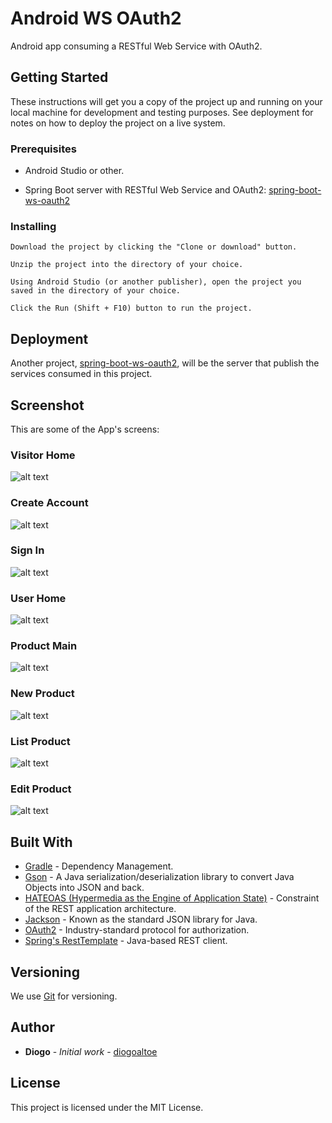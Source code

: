 # Android WS OAuth2

Android app consuming a RESTful Web Service with OAuth2.

## Getting Started

These instructions will get you a copy of the project up and running on your local machine for development and testing purposes. See deployment for notes on how to deploy the project on a live system.

### Prerequisites


* Android Studio or other.

* Spring Boot server with RESTful Web Service and OAuth2: [spring-boot-ws-oauth2](https://github.com/diogoaltoe/spring-boot-ws-oauth2)


### Installing


```
Download the project by clicking the "Clone or download" button.
```
```
Unzip the project into the directory of your choice.
```
```
Using Android Studio (or another publisher), open the project you saved in the directory of your choice.
```
```
Click the Run (Shift + F10) button to run the project.

```

## Deployment

Another project, [spring-boot-ws-oauth2](https://github.com/diogoaltoe/spring-boot-ws-oauth2), will be the server that publish the services consumed in this project.


## Screenshot

This are some of the App's screens:

### Visitor Home

![alt text](https://github.com/diogoaltoe/android-ws-oauth2/tree/master/screenshot/01-visitor-home.jpg)

### Create Account

![alt text](https://github.com/diogoaltoe/android-ws-oauth2/tree/master/screenshot/02-create-account.jpg)

### Sign In

![alt text](https://github.com/diogoaltoe/android-ws-oauth2/tree/master/screenshot/03-sign-in.jpg)

### User Home

![alt text](https://github.com/diogoaltoe/android-ws-oauth2/tree/master/screenshot/04-user-home.jpg)

### Product Main

![alt text](https://github.com/diogoaltoe/android-ws-oauth2/tree/master/screenshot/05-product-main.jpg)

### New Product

![alt text](https://github.com/diogoaltoe/android-ws-oauth2/tree/master/screenshot/06-new-product.jpg)

### List Product

![alt text](https://github.com/diogoaltoe/android-ws-oauth2/tree/master/screenshot/07-list-product.jpg)

### Edit Product

![alt text](https://github.com/diogoaltoe/android-ws-oauth2/tree/master/screenshot/08-edit-product.jpg)


## Built With

* [Gradle](https://gradle.org/) - Dependency Management.
* [Gson](https://github.com/google/gson) - A Java serialization/deserialization library to convert Java Objects into JSON and back.
* [HATEOAS (Hypermedia as the Engine of Application State)](https://spring.io/understanding/HATEOAS) - Constraint of the REST application architecture.
* [Jackson](https://github.com/FasterXML/jackson) - Known as the standard JSON library for Java.
* [OAuth2](https://oauth.net/2/) - Industry-standard protocol for authorization.
* [Spring's RestTemplate](https://docs.spring.io/autorepo/docs/spring-android/1.0.x/reference/html/rest-template.html) - Java-based REST client.

## Versioning

We use [Git](https://git-scm.com/) for versioning.

## Author

* **Diogo** - *Initial work* - [diogoaltoe](https://github.com/diogoaltoe)

## License

This project is licensed under the MIT License.
